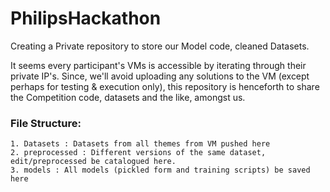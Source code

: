 # PhilipsHackathon
Creating a Private repository to store our Model code, cleaned Datasets.

It seems every participant's VMs is accessible by iterating through their private IP's.
Since, we'll avoid uploading any solutions to the VM (except perhaps for testing & execution only), this repository is henceforth to share the Competition code, datasets and the like, amongst us.

### File Structure:

    1. Datasets : Datasets from all themes from VM pushed here
    2. preprocessed : Different versions of the same dataset, edit/preprocessed be catalogued here.
    3. models : All models (pickled form and training scripts) be saved here

